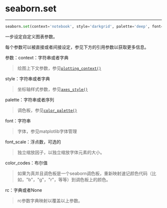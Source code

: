 # seaborn.set

---

```python
seaborn.set(context='notebook', style='darkgrid', palette='deep', font='sans-serif', font_scale=1, color_codes=True, rc=None)
```

一步设定自定义图表参数。

每个参数可以被直接或者间接设定，参见下方的引用参数以获取更多信息。

参数：context：字符串或者字典

> 绘图上下文参数，参见[`plotting_context()`](https://github.com/apachecn/seaborn-doc-zh/blob/master/docs/seaborn.plotting_context.html#seaborn.plotting_context)

style：字符串或者字典

> 坐标轴样式参数，参见[`axes_style()`](https://github.com/apachecn/seaborn-doc-zh/blob/master/docs/seaborn.axes_style.html#seaborn.axes_style)

palette：字符串或者序列

> 调色板，参见[`color_palette()`](https://github.com/apachecn/seaborn-doc-zh/blob/master/docs/seaborn.color_palette.html#seaborn.color_palette)

font：字符串

> 字体，参见matplotlib字体管理

font_scale：浮点数，可选的

> 独立缩放因子，以独立缩放字体元素的大小。

color_codes：布尔值

> 如果为真并且调色板是一个seaborn调色板，重新映射速记颜色代码（比如，"b"，"g"，"r"，等等）到调色板上的颜色。

rc：字典或者None

> rc参数字典映射以覆盖以上参数。